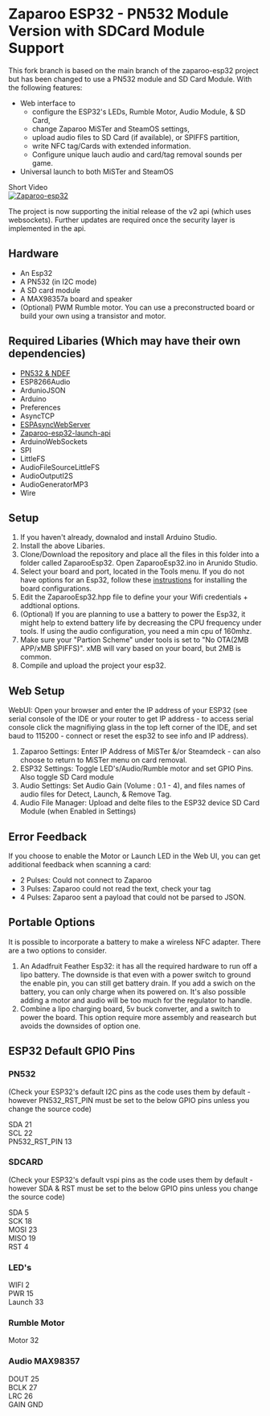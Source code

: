 # Zaparoo ESP32 - PN532 Module Version with SDCard Module Support

This fork branch is based on the main branch of the zaparoo-esp32 project but has been changed to use a PN532 module and SD Card Module. With the following features:
- Web interface to
  - configure the ESP32's LEDs, Rumble Motor, Audio Module, & SD Card,
  - change Zaparoo MiSTer and SteamOS settings,
  - upload audio files to SD Card (if available), or SPIFFS partition,
  - write NFC tag/Cards with extended information.
  - Configure unique lauch audio and card/tag removal sounds per game.
- Universal launch to both MiSTer and SteamOS

Short Video  
[![Zaparoo-esp32](https://img.youtube.com/vi/U0me8gvgdw8/0.jpg)](https://youtu.be/U0me8gvgdw8)

The project is now supporting the initial release of the v2 api (which uses websockets). Further updates are required once the security layer is implemented in the api.

## Hardware
* An Esp32
* A PN532 (in I2C mode)
* A SD card module
* A MAX98357a board and speaker
* (Optional) PWM Rumble motor. You can use a preconstructed board or build your own using a transistor and motor.

## Required Libaries (Which may have their own dependencies)
* [PN532 & NDEF](https://github.com/MintyTrebor/PN532)  
* ESP8266Audio  
* ArdunioJSON
* Arduino
* Preferences
* AsyncTCP
* [ESPAsyncWebServer](https://github.com/MintyTrebor/ESPWebFileManager)
* [Zaparoo-esp32-launch-api](https://github.com/ZaparooProject/zaparoo-esp32-launch-api)  
* ArduinoWebSockets
* SPI
* LittleFS
* AudioFileSourceLittleFS
* AudioOutputI2S
* AudioGeneratorMP3
* Wire  


## Setup
1. If you haven't already, downalod and install Arduino Studio.
2. Install the above Libaries.
3. Clone/Download the repository and place all the files in this folder into a folder called ZaparooEsp32. Open ZaparooEsp32.ino in Arunido Studio.
4. Select your board and port, located in the Tools menu. If you do not have options for an Esp32, follow these [instrustions](https://docs.sunfounder.com/projects/umsk/en/latest/03_esp32/esp32_start/03_install_esp32.html) for installing the board configurations.
5. Edit the ZaparooEsp32.hpp file to define your your Wifi credentials + addtional options.
6. (Optional) If you are planning to use a battery to power the Esp32, it might help to extend battery life by decreasing the CPU frequency under tools. If using the audio configuration, you need a min cpu of 160mhz.
7. Make sure your "Partion Scheme" under tools is set to "No OTA(2MB APP/xMB SPIFFS)". xMB will vary based on your board, but 2MB is common. 
8. Compile and upload the project your esp32.

## Web Setup
WebUI: Open your browser and enter the IP address of your ESP32 (see serial console of the IDE or your router to get IP address - to access serial console click the magnifiying glass in the top left corner of the IDE, and set baud to 115200 - connect or reset the esp32 to see info and IP address).
1. Zaparoo Settings: Enter IP Address of MiSTer &/or Steamdeck - can also choose to return to MiSTer menu on card removal.
2. ESP32 Settings: Toggle LED's/Audio/Rumble motor and set GPIO Pins. Also toggle SD Card module
3. Audio Settings: Set Audio Gain (Volume : 0.1 - 4), and files names of audio files for Detect, Launch, & Remove Tag.
4. Audio File Manager: Upload and delte files to the ESP32 device SD Card Module (when Enabled in Settings)

## Error Feedback
If you choose to enable the Motor or Launch LED in the Web UI, you can get additional feedback when scanning a card:
* 2 Pulses: Could not connect to Zaparoo
* 3 Pulses: Zaparoo could not read the text, check your tag
* 4 Pulses: Zaparoo sent a payload that could not be parsed to JSON.

## Portable Options
It is possible to incorporate a battery to make a wireless NFC adapter. There are a two options to consider.
1. An Adadfruit Feather Esp32: it has all the required hardware to run off a lipo battery. The downside is that even with a power switch to ground the enable pin, you can still get battery drain. If you add a swich on the battery, you can only charge when its powered on. It's also possible adding a motor and audio will be too much for the regulator to handle.
2. Combine a lipo charging board, 5v buck converter, and a switch to power the board. This option require more assembly and reasearch but avoids the downsides of option one.

## ESP32 Default GPIO Pins  

### PN532
(Check your ESP32's default I2C pins as the code uses them by default - however PN532_RST_PIN must be set to the below GPIO pins unless you change the source code)  
  
SDA             21  
SCL             22  
PN532_RST_PIN   13  

### SDCARD  
(Check your ESP32's default vspi pins as the code uses them by default - however SDA & RST must be set to the below GPIO pins unless you change the source code)  
  
SDA     5  
SCK     18  
MOSI    23  
MISO    19  
RST     4  

### LED's
WIFI    2  
PWR     15  
Launch  33  

### Rumble Motor
Motor   32  

### Audio MAX98357
DOUT    25   
BCLK    27  
LRC     26  
GAIN    GND

